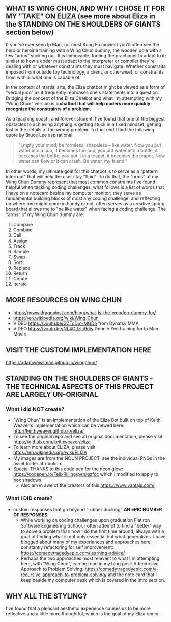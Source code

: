## WHAT IS WING CHUN, AND WHY I CHOSE IT FOR MY "TAKE" ON ELIZA (see more about Eliza in the STANDING ON THE SHOULDERS OF GIANTS section below)

If you've ever seen Ip Man, (or most Kung Fu movies) you'll often see the hero or heroine training with a Wing Chun dummy; the wooden pole with a few "arms" sticking out.  It is immovable, forcing the practioner to adapt to it; similar to how a coder must adapt to the interpreter or compiler they're dealing with or whatever constraints they must navigate.  Whether constraits imposed from outside (by technology, a client, or otherwise), or constraints from within: what one is capable of.

In the context of martial arts, the Eliza chatbot might be viewed as a form of "verbal judo" as it frequently rephrases one's statements into a question.  Bridging the concept of the Eliza Chatbot and what I'm attempting with my "Wing Chun" version is __a chatbot that will help coders more quickly recognize the constraints of a problem.__ 

As a teaching coach, and forever student, I've found that one of the biggest obstacles to achieving anything is getting stuck in a fixed mindset, getting lost in the details of the wrong problem.  To that end I find the following quote by Bruce Lee aspirational:

> "Empty your mind; be formless, shapeless – like water. Now you put 
> water into a cup, it becomes the cup, you put water into a bottle, it 
> becomes the bottle, you put it in a teapot, it becomes the teapot. Now 
> water can flow or it can crash. Be water, my friend."

In other words, my ultimate goal for this chatbot is to serve as a "pattern interrupt" that will help the user stay "fluid".  To do that, the "arms" of my Wing Chun Dummy represent that most common constraints I've found helpful when tackling coding challenges; what follows is a list of words that I have on a notecard beside my computer monitor; they serve as fundamental building blocks of most any coding challenge, and reflecting on where one might come in handy or not, often serves as a creative spring board that allows me to "be like water" when facing a coding challenge.  The "arms" of my Wing Chun dummy are:

1) Compare
2) Combine
3) Call
4) Assign
5) Track
6) Sample
7) Swap
8) Sort
9) Replace
10) Return
11) Create
12) Iterate


## MORE RESOURCES ON WING CHUN
* https://www.dragoninst.com/blog/what-is-the-wooden-dummy-for/
* https://en.wikipedia.org/wiki/Wing_Chun
* VIDEO https://youtu.be/GZTcDm-MGDo from Dynatsy MMA
* VIDEO https://youtu.be/NL4OJzlc9dw Donnie Yen training for Ip Man Movie

## VISIT THE CUSTOM IMPLEMENTATION HERE

https://adamweissman.github.io/wingchun/

## STANDING ON THE SHOULDERS OF GIANTS - THE TECHNICAL ASPECTS OF THIS PROJECT ARE LARGELY UN-ORIGINAL

### What I did NOT create?

  * "Wing Chun" is an implementation of the Eliza Bot built on top of Keith Weaver's implementation which can be viewed here: http://keithweaver.github.io/eliza/  
  * To see the original repo and see all original documentation, please visit https://github.com/keithweaver/eliza  
  * To learn more about ELIZA, please visit https://en.wikipedia.org/wiki/ELIZA  
  * My images are from the NOUN PROJECT, see the individual PNGs in the asset folder attribution.  
  * Special THANKS to this code pen for the neon glow: https://codepen.io/FelixRilling/pen/qzfoc which I modified to apply to box shadows  
	* Also am in awe of the creators of this https://www.vantajs.com/  

### What I DID create?

  * custom responses that go beyond "rubber ducking" __AN EPIC NUMBER OF RESPONSES__.
	* While working on coding challenges upon graduation Flatiron Software Engineering School, I often attempt to find a "better" way to solve a problem than how I do the first time around, always with a goal of finding what is not only essential but what generalizes.  I have blogged about many of my experiences and approaches here, constantly refactoring for self improvement: https://comedytragedyepic.com/learning-advice/  
	* Perhaps the two approaches most relevant to what I'm attempting here, with "Wing Chun", can be read in my blog post: A Recursive Approach to Problem Solving: https://comedytragedyepic.com/a-recursive-approach-to-problem-solving/ and the note card that I keep beside my computer desk which is covered in the intro section.

## WHY ALL THE STYLING?

I've found that a pleasant aesthetic experience causes us to be more reflective and a little more thoughtful, which is the goal of my Eliza remix. 


